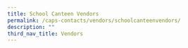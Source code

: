 ```yaml
---
title: School Canteen Vendors
permalink: /caps-contacts/vendors/schoolcanteenvendors/
description: ""
third_nav_title: Vendors
---
```

